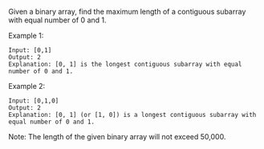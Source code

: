Given a binary array, find the maximum length of a contiguous subarray with equal number of 0 and 1.

Example 1:

    Input: [0,1]
    Output: 2
    Explanation: [0, 1] is the longest contiguous subarray with equal number of 0 and 1.

Example 2:

    Input: [0,1,0]
    Output: 2
    Explanation: [0, 1] (or [1, 0]) is a longest contiguous subarray with equal number of 0 and 1.

Note: The length of the given binary array will not exceed 50,000. 